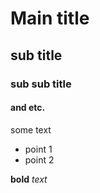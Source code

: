 # Main title
## sub title
### sub sub title
#### and etc.

some text

* point 1
* point 2

**bold**
_text_
